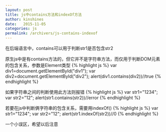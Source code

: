 ```yaml
---
layout: post
title: js中contains方法和indexOf方法
author: kinshines
date:   2015-11-05
categories: js
permalink: /archivers/js-contains-indexof
---
```


在后端语言中，contains可以用于判断str1是否包含str2

原生js中是有contains方法的，但它并不是字符串方法，而仅用于判断DOM元素的包含关系，参数是Element类型
{% highlight js %}
var div1=document.getElementById("div1");
var div2=document.getElementById("div2");
alert(div1.contains(div2))//true
{% endhighlight %}

如果字符串之间的判断使用此方法则报错
{% highlight js %}
var str1="1234";
var str2="12";
alert(str1.contains(str2))//error
{% endhighlight %}

若要在js中判断俩字符串的包含关系，需要用indexOf()
{% highlight js %}
var str1="1234";
var str2="12";
alert(str1.indexOf(str2))//0
{% endhighlight %}

一个小误区，希望以后注意
